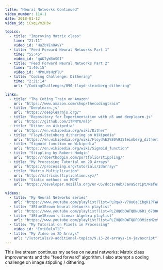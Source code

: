 ```yaml
---
title: "Neural Networks Continued"
video_number: 114.1
date: 2018-01-12
video_id: iCxqLVm2H3w

topics:
  - title: "Improving Matrix class"
    time: "21:11"
    video_id: "HuZbYEn8AvY"
  - title: "Feed Forward Neural Networks Part 1"
    time: "55:45"
    video_id: "qWK7yW8oS0I"
  - title: "Feed Forward Neural Networks Part 2"
    time: "1:40:15"
    video_id: "MPmLWsHzPlU"
  - title: "Coding Challenge: Dithering"
    time: "2:21:14"
    url: "/CodingChallenges/090-floyd-steinberg-dithering"

links:
  - title: "The Coding Train on Amazon"
    url: "https://www.amazon.com/shop/thecodingtrain"
  - title: "Deeplearn.js"
    url: "https://deeplearnjs.org/"
  - title: "Repository for Experimentation with p5 and deeplearn.js"
    url: "https://github.com/ITPNYU/ml5"
  - title: "Dither on Wikipedia"
    url: "https://en.wikipedia.org/wiki/Dither"
  - title: "Floyd–Steinberg dithering on Wikipedia"
    url: "https://en.wikipedia.org/wiki/Floyd%E2%80%93Steinberg_dithering"
  - title: "Sigmoid function on Wikipedia"
    url: "https://en.wikipedia.org/wiki/Sigmoid_function"
  - title: "Stippling by Robert Hodgin"
    url: "http://roberthodgin.com/portfolio/stippling/"
  - title: "My Processing Tutorial on 2D Arrays"
    url: "https://processing.org/tutorials/2darray/"
  - title: "Matrix Multiplication"
    url: "http://matrixmultiplication.xyz/"
  - title: "Static methods on MDN"
    url: "https://developer.mozilla.org/en-US/docs/Web/JavaScript/Reference/Classes/static"

videos:
  - title: "My Neural Networks series"
    url: "https://www.youtube.com/playlist?list=PLRqwX-V7Uu6aCibgK1PTWWu9by6XFdCfh"
  - title: "3Blue1Brown Neural Networks playlist"
    url: "https://www.youtube.com/playlist?list=PLZHQObOWTQDNU6R1_67000Dx_ZCJB-3pi"
  - title: "3Blue1Brown's Linear Algebra playlist"
    url: "https://www.youtube.com/playlist?list=PLZHQObOWTQDPD3MizzM2xVFitgF8hE_ab"
  - title: "My Tutorial on Pixels in Processing"
    video_id: "EmtU0eloTlE"
  - title: "My Video on 2D Arrays"
    url: "/Tutorials/9-additional-topics/9.15-2d-arrays-in-javascript"
---
```


This live stream continues my series on neural networks: Matrix class improvements and the "feed forward" algorithm. I also attempt a coding challenge on image stippling / dithering.
